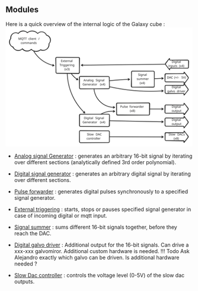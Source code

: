 ## Modules

Here is a quick overview of the internal logic of the Galaxy cube : 
![Galaxy internal modules](./img/Galaxy_modules.svg)


* [Analog signal Generator](./modules/analog_signal_generator.md) : generates an arbitrary 16-bit signal by iterating over different sections (analytically defined 3rd order polynomial).
* [Digital signal generator](./modules/digital_signal_generator.md) : generates an arbitrary digital signal by iterating over different sections. 
* [Pulse forwarder](./modules/pulse_forwarder.md) : generates digital pulses synchronously to a specified signal generator.
* [External triggering](./modules/external_triggering.md) : starts, stops or pauses specified signal generator in case of incoming digital or mqtt input.
* [Signal summer](./modules/signal_summer.md) : sums different 16-bit signals together, before they reach the DAC.
* [Digital galvo driver](./modules/digital_galvo_driver.md) : Additional output for the 16-bit signals. Can drive a xxx-xxx galvomiror. Additional custom hardware is needed.
!!! Todo
    Ask Alejandro exactly which galvo can be driven. Is additional hardware needed ?

* [Slow Dac controller](./modules/slow_dac.md) : controls the voltage level (0-5V) of the slow dac outputs.